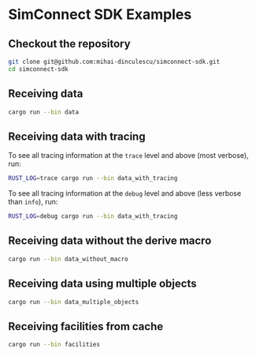 # SimConnect SDK Examples

## Checkout the repository

```bash
git clone git@github.com:mihai-dinculescu/simconnect-sdk.git
cd simconnect-sdk
```

## Receiving data

```bash
cargo run --bin data
```

## Receiving data with tracing

To see all tracing information at the `trace` level and above (most verbose), run:

```bash
RUST_LOG=trace cargo run --bin data_with_tracing
```

To see all tracing information at the `debug` level and above (less verbose than `info`), run:

```bash
RUST_LOG=debug cargo run --bin data_with_tracing
```

## Receiving data without the derive macro

```bash
cargo run --bin data_without_macro
```

## Receiving data using multiple objects

```bash
cargo run --bin data_multiple_objects
```

## Receiving facilities from cache

```bash
cargo run --bin facilities
```
